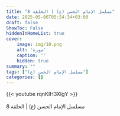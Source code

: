 ```yaml
---
title: "مسلسل الإمام الحسن (ع) | الحلقة 8"
date: 2025-05-06T05:54:34+03:00
draft: false
ShowToc: False
hiddenInHomeList: true
cover:
    image: img/10.png
    alt: 'صورة'
    caption: ''
    hidden: true
summary: ""
tags: ["مسلسل الإمام الحسن (ع)"]
categories: []
---
```


{{< youtube rqnKIH3XlgY >}}  
<br>
مسلسل الإمام الحسن (ع) | الحلقة 8
